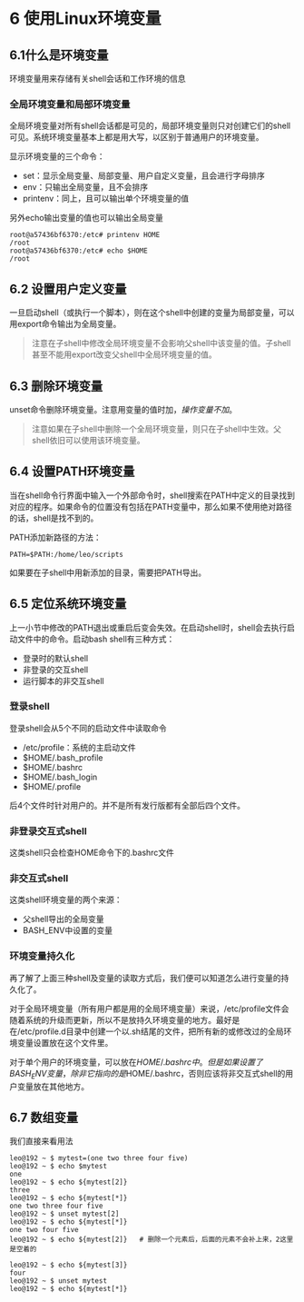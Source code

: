 # 6 使用Linux环境变量

## 6.1什么是环境变量

环境变量用来存储有关shell会话和工作环境的信息

### 全局环境变量和局部环境变量

全局环境变量对所有shell会话都是可见的，局部环境变量则只对创建它们的shell可见。系统环境变量基本上都是用大写，以区别于普通用户的环境变量。

显示环境变量的三个命令：

- set：显示全局变量、局部变量、用户自定义变量，且会进行字母排序
- env：只输出全局变量，且不会排序
- printenv：同上，且可以输出单个环境变量的值

另外echo输出变量的值也可以输出全局变量

```
root@a57436bf6370:/etc# printenv HOME
/root
root@a57436bf6370:/etc# echo $HOME
/root
```

## 6.2 设置用户定义变量

一旦启动shell（或执行一个脚本），则在这个shell中创建的变量为局部变量，可以用export命令输出为全局变量。

> 注意在子shell中修改全局环境变量不会影响父shell中该变量的值。子shell甚至不能用export改变父shell中全局环境变量的值。

## 6.3 删除环境变量

unset命令删除环境变量。注意用变量的值时加$，操作变量不加$。

> 注意如果在子shell中删除一个全局环境变量，则只在子shell中生效。父shell依旧可以使用该环境变量。

## 6.4 设置PATH环境变量

当在shell命令行界面中输入一个外部命令时，shell搜索在PATH中定义的目录找到对应的程序。如果命令的位置没有包括在PATH变量中，那么如果不使用绝对路径的话，shell是找不到的。

PATH添加新路径的方法：

```
PATH=$PATH:/home/leo/scripts
```

如果要在子shell中用新添加的目录，需要把PATH导出。

## 6.5 定位系统环境变量

上一小节中修改的PATH退出或重启后变会失效。在启动shell时，shell会去执行启动文件中的命令。启动bash shell有三种方式：

- 登录时的默认shell
- 非登录的交互shell
- 运行脚本的非交互shell

### 登录shell

登录shell会从5个不同的启动文件中读取命令

- /etc/profile：系统的主启动文件
- $HOME/.bash_profile
- $HOME/.bashrc
- $HOME/.bash_login
- $HOME/.profile

后4个文件时针对用户的。并不是所有发行版都有全部后四个文件。

### 非登录交互式shell

这类shell只会检查HOME命令下的.bashrc文件

### 非交互式shell

这类shell环境变量的两个来源：

- 父shell导出的全局变量
- BASH_ENV中设置的变量

### 环境变量持久化

再了解了上面三种shell及变量的读取方式后，我们便可以知道怎么进行变量的持久化了。

对于全局环境变量（所有用户都是用的全局环境变量）来说，/etc/profile文件会随着系统的升级而更新，所以不是放持久环境变量的地方。最好是在/etc/profile.d目录中创建一个以.sh结尾的文件，把所有新的或修改过的全局环境变量设置放在这个文件里。

对于单个用户的环境变量，可以放在$HOME/.bashrc中。但是如果设置了BASH_ENV变量，除非它指向的是$HOME/.bashrc，否则应该将非交互式shell的用户变量放在其他地方。

## 6.7 数组变量

我们直接来看用法

```
leo@192 ~ $ mytest=(one two three four five)
leo@192 ~ $ echo $mytest
one
leo@192 ~ $ echo ${mytest[2]}
three
leo@192 ~ $ echo ${mytest[*]}
one two three four five
leo@192 ~ $ unset mytest[2]
leo@192 ~ $ echo ${mytest[*]}
one two four five
leo@192 ~ $ echo ${mytest[2]}   # 删除一个元素后，后面的元素不会补上来，2这里是空着的

leo@192 ~ $ echo ${mytest[3]}
four
leo@192 ~ $ unset mytest
leo@192 ~ $ echo ${mytest[*]}

```